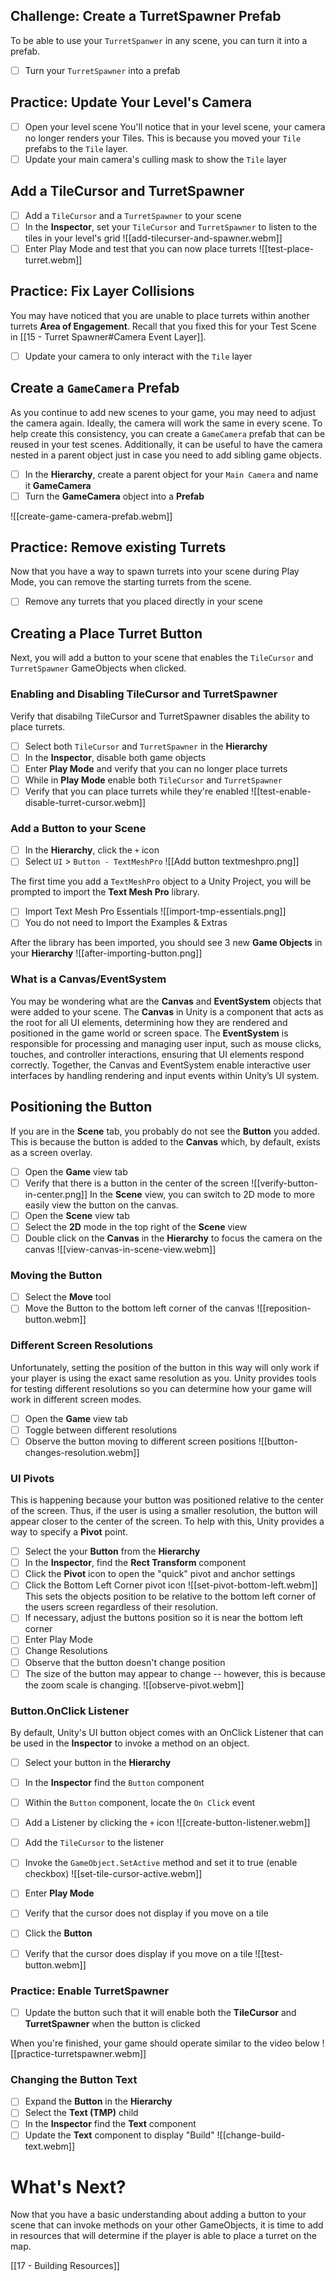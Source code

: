 ## Challenge: Create a TurretSpawner Prefab
To be able to use your `TurretSpanwer` in any scene, you can turn it into a prefab.
- [ ] Turn your `TurretSpawner` into a prefab

## Practice: Update Your Level's Camera
- [ ] Open your level scene
You'll notice that in your level scene, your camera no longer renders your Tiles. This is because you moved your `Tile` prefabs to the `Tile` layer. 
- [ ] Update your main camera's culling mask to show the `Tile` layer
## Add a TileCursor and TurretSpawner
- [ ] Add a `TileCursor` and a `TurretSpawner` to your scene
- [ ] In the **Inspector**, set your `TileCursor` and `TurretSpawner` to listen to the tiles in your level's grid
![[add-tilecurser-and-spawner.webm]]
- [ ] Enter Play Mode and test that you can now place turrets
![[test-place-turret.webm]]
## Practice: Fix Layer Collisions
You may have noticed that you are unable to place turrets within another turrets **Area of Engagement**. Recall that you fixed this for your Test Scene in [[15 - Turret Spawner#Camera Event Layer]].
- [ ] Update your camera to only interact with the `Tile` layer

## Create a `GameCamera` Prefab
As you continue to add new scenes to your game, you may need to adjust the camera again. Ideally, the camera will work the same in every scene. To help create this consistency, you can create a `GameCamera` prefab that can be reused in your test scenes. Additionally, it can be useful to have the camera nested in a parent object just in case you need to add sibling game objects.
- [ ] In the **Hierarchy**, create a parent object for your `Main Camera` and name it **GameCamera**
- [ ] Turn the **GameCamera** object into a **Prefab**

![[create-game-camera-prefab.webm]]

## Practice: Remove existing Turrets
Now that you have a way to spawn turrets into your scene during Play Mode, you can remove the starting turrets from the scene.
- [ ] Remove any turrets that you placed directly in your scene
## Creating a Place Turret Button
Next, you will add a button to your scene that enables the `TileCursor` and `TurretSpawner` GameObjects when clicked.

### Enabling and Disabling TileCursor and TurretSpawner
Verify that disabilng TileCursor and TurretSpawner disables the ability to place turrets.
- [ ] Select both `TileCursor` and `TurretSpawner` in the **Hierarchy**
- [ ] In the **Inspector**, disable both game objects
- [ ] Enter **Play Mode** and verify that you can no longer place turrets
- [ ] While in **Play Mode** enable both `TileCursor` and `TurretSpawner`
- [ ] Verify that you can place turrets while they're enabled
![[test-enable-disable-turret-cursor.webm]]
### Add a Button to your Scene
- [ ] In the **Hierarchy**, click the `+` icon
- [ ] Select `UI` > `Button - TextMeshPro`
![[Add button textmeshpro.png]]

The first time you add a `TextMeshPro` object to a Unity Project, you will be prompted to import the **Text Mesh Pro** library.

- [ ] Import Text Mesh Pro Essentials
![[import-tmp-essentials.png]]
- [ ] You do not need to Import the Examples & Extras

After the library has been imported, you should see 3 new **Game Objects** in your **Hierarchy**
![[after-importing-button.png]]
### What is a Canvas/EventSystem
You may be wondering what are the **Canvas** and **EventSystem** objects that were added to your scene. The **Canvas** in Unity is a component that acts as the root for all UI elements, determining how they are rendered and positioned in the game world or screen space. The **EventSystem** is responsible for processing and managing user input, such as mouse clicks, touches, and controller interactions, ensuring that UI elements respond correctly. Together, the Canvas and EventSystem enable interactive user interfaces by handling rendering and input events within Unity’s UI system.
## Positioning the Button
If you are in the **Scene** tab, you probably do not see the **Button** you added. This is because the button is added to the **Canvas** which, by default, exists as a screen overlay.
- [ ] Open the **Game** view tab
- [ ] Verify that there is a button in the center of the screen
![[verify-button-in-center.png]]
In the **Scene** view, you can switch to 2D mode to more easily view the button on the canvas.
- [ ] Open the **Scene** view tab
- [ ] Select the **2D** mode in the top right of the **Scene** view
- [ ] Double click on the **Canvas** in the **Hierarchy** to focus the camera on the canvas
![[view-canvas-in-scene-view.webm]]
### Moving the Button
- [ ] Select the **Move** tool
- [ ] Move the Button to the bottom left corner of the canvas
![[reposition-button.webm]]
### Different Screen Resolutions
Unfortunately, setting the position of the button in this way will only work if your player is using the exact same resolution as you. Unity provides tools for testing different resolutions so you can determine how your game will work in different screen modes.
- [ ] Open the **Game** view tab
- [ ] Toggle between different resolutions
- [ ] Observe the button moving to different screen positions
![[button-changes-resolution.webm]]

### UI Pivots
This is happening because your button was positioned relative to the center of the screen. Thus, if the user is using a smaller resolution, the button will appear closer to the center of the screen. To help with this, Unity provides a way to specify a **Pivot** point.
- [ ] Select the your **Button** from the **Hierarchy**
- [ ] In the **Inspector**, find the **Rect Transform** component
- [ ] Click the **Pivot** icon to open the "quick" pivot and anchor settings
- [ ] Click the Bottom Left Corner pivot icon
![[set-pivot-bottom-left.webm]]
This sets the objects position to be relative to the bottom left corner of the users screen regardless of their resolution.
- [ ] If necessary, adjust the buttons position so it is near the bottom left corner
- [ ] Enter Play Mode
- [ ] Change Resolutions
- [ ] Observe that the button doesn't change position
- [ ] The size of the button may appear to change -- however, this is because the zoom scale is changing.
![[observe-pivot.webm]]

### Button.OnClick Listener
By default, Unity's UI button object comes with an OnClick Listener that can be used in the **Inspector** to invoke a method on an object.
- [ ] Select your button in the **Hierarchy**
- [ ] In the **Inspector** find the `Button` component
- [ ] Within the `Button` component, locate the `On Click` event
- [ ] Add a Listener by clicking the `+` icon
![[create-button-listener.webm]]

- [ ] Add the `TileCursor` to the listener
- [ ] Invoke the `GameObject.SetActive` method and set it to true (enable checkbox)
![[set-tile-cursor-active.webm]]
- [ ] Enter **Play Mode**
- [ ] Verify that the cursor does not display if you move on a tile
- [ ] Click the **Button**
- [ ] Verify that the cursor does display if you move on a tile
![[test-button.webm]]
### Practice: Enable TurretSpawner
- [ ] Update the button such that it will enable both the **TileCursor** and **TurretSpawner** when the button is clicked

When you're finished, your game should operate similar to the video below
![[practice-turretspawner.webm]]

### Changing the Button Text
- [ ] Expand the **Button** in the **Hierarchy**
- [ ] Select the **Text (TMP)** child
- [ ] In the **Inspector** find the **Text** component
- [ ] Update the **Text** component to display "Build"
![[change-build-text.webm]]
# What's Next?
Now that you have a basic understanding about adding a button to your scene that can invoke methods on your other GameObjects, it is time to add in resources that will determine if the player is able to place a turret on the map.

[[17 - Building Resources]]